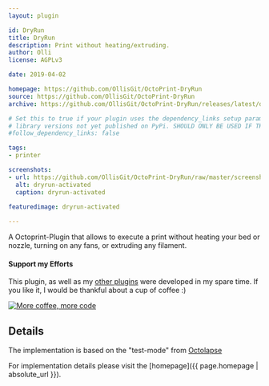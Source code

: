 ```yaml
---
layout: plugin

id: DryRun
title: DryRun
description: Print without heating/extruding.
author: Olli
license: AGPLv3

date: 2019-04-02

homepage: https://github.com/OllisGit/OctoPrint-DryRun
source: https://github.com/OllisGit/OctoPrint-DryRun
archive: https://github.com/OllisGit/OctoPrint-DryRun/releases/latest/download/master.zip

# Set this to true if your plugin uses the dependency_links setup parameter to include
# library versions not yet published on PyPi. SHOULD ONLY BE USED IF THERE IS NO OTHER OPTION!
#follow_dependency_links: false

tags:
- printer

screenshots:
- url: https://github.com/OllisGit/OctoPrint-DryRun/raw/master/screenshots/StateAndNavBar.jpg
  alt: dryrun-activated
  caption: dryrun-activated
  
featuredimage: dryrun-activated

---
```


A Octoprint-Plugin that allows to execute a print without heating your bed or nozzle, turning on any fans, or extruding any filament.

#### Support my Efforts

This plugin, as well as my [other plugins](https://github.com/OllisGit/) were developed in my spare time.
If you like it, I would be thankful about a cup of coffee :) 

[![More coffee, more code](https://img.shields.io/badge/Donate-PayPal-green.svg)](https://www.paypal.com/cgi-bin/webscr?cmd=_s-xclick&hosted_button_id=2BJP2XFEKNG9J&source=url)

## Details
The implementation is based on the "test-mode" from [Octolapse](https://github.com/FormerLurker/Octolapse/)

For implementation details please visit the [homepage]({{ page.homepage | absolute_url }}).
